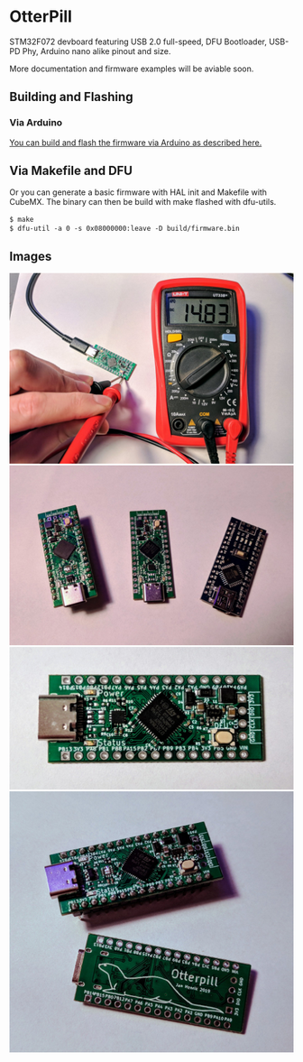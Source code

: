 # OtterPill

STM32F072 devboard featuring USB 2.0 full-speed, DFU Bootloader, USB-PD Phy, Arduino nano alike pinout and size.

More documentation and firmware examples will be aviable soon. 

## Building and Flashing
### Via Arduino

[You can build and flash the firmware via Arduino as described here.](https://github.com/stm32duino/Arduino_Core_STM32)

## Via Makefile and DFU

Or you can generate a basic firmware with HAL init and Makefile with CubeMX. The binary can then be build with make flashed with dfu-utils.

    $ make
    $ dfu-util -a 0 -s 0x08000000:leave -D build/firmware.bin

## Images

![](images/1.jpg)
![](images/2.jpg)
![](images/3.jpg)
![](images/4.jpg)
